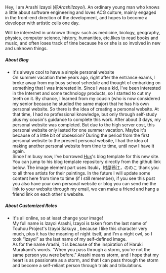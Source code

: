 Hey, I am Arashi Izayoi (_@ArashiIzayoi_). An ordinary young man who knows a little about software engineering and loves ACG culture, mainly engaged in the front-end direction of the development, and hopes to become a developer with artistic cells one day.

Will be interested in unknown things: such as medicine, biology, geography, physics, computer science, history, humanities, etc.likes to read books and music, and often loses track of time because he or she is so involved in new and unknown things.

##### About Blog

- It's always cool to have a simple personal website
  <br>
  On summer vacation three years ago, right after the entrance exams, I broke away from my busy school schedule and thought of embarking on something that I was interested in. Since I was a kid, I've been interested in the Internet and some technology products, so I started to cut my teeth on it. By chance, I learned from my cousin (who is now considered my senior because he studied the same major) that he has his own personal website. So there is the idea of creating a personal website. At that time, I had no professional knowledge, but only through self-study plus my cousin's guidance to complete this work. After about 3 days, my personal website was completed. But due to the high server cost, this personal website only lasted for one summer vacation. Maybe it's because of a little bit of obsession? During the period from the first personal website to the present personal website, I had the idea of making another personal website from time to time, until now I have it again.
  <br>
      Since I'm busy now, I've borrowed [Hux](https://huangxuan.me/)'s blog template for this new site. You can jump to his blog template repository directly from the github link below. The image element part uses Itsuki，紺屋鴉江，ののこ thank you to all three artists for their paintings. In the future I will update some content here from time to time (if I still remember), if you see this post you also have your own personal website or blog you can send me the link to your website through my email, we can make a friend and hang a friend link on each other's website.

##### About Customized Roles

- It's all online, so at least change your image!
  <br>
   My full name is Izayoi Arashi, Izayoi  is taken from the last name of Touhou Project's Izayoi Sakuya , because I like this character very much, plus it has the meaning of night itself, and I'm a night owl, so I took “Izayoi” as the last name of my self-defined image. 
  <br>
   As for the name Arashi, it is because of the inspiration of Haruki Murakami's words. “When you pass through a storm, you're not the same person you were before.” Arashi means storm, and I hope that my heart is as passionate as a storm, and that I can pass through the storm and become a self-reliant person through trials and tribulations.

